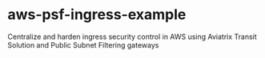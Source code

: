 # aws-psf-ingress-example
Centralize and harden ingress security control in AWS using Aviatrix Transit Solution and Public Subnet Filtering gateways
